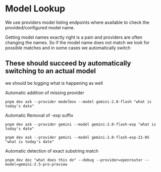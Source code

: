 # Model Lookup

We use providers model listing endpoints where available to check the provided/configured model name.

Getting model names exactly right is a pain and providers are often changing the names. So if the model name does not match we look for possible matches and in some cases we automatically switch


## These should succeed by automatically switching to an actual model

we should be logging what is happening as well

Automatic addition of missing provider
```
pnpm dev ask --provider modelbox --model gemini-2.0-flash "what is today's date"
```

Automatic Removal of -exp suffix
```
pnpm dev ask --provider gemini --model gemini-2.0-flash-exp "what is today's date"
```

```
pnpm dev ask --provider gemini --model gemini-2.0-flash-exp-21-05 "what is today's date"
```

Automatic detection of exact substring match
```
pnpm dev doc "what does this do" --debug --provider=openrouter --model=gemini-2.5-pro-preview
```